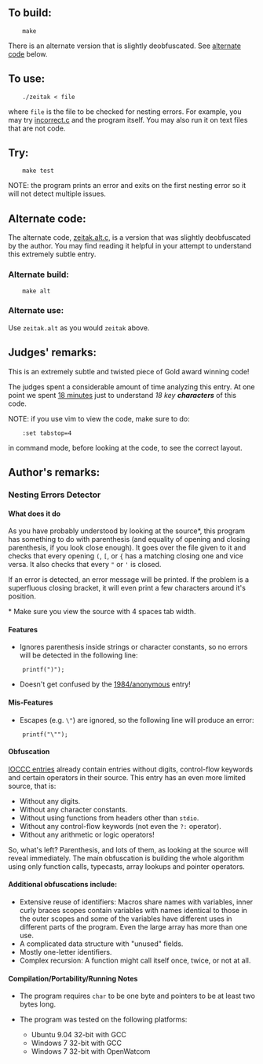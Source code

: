 ## To build:

``` <!---sh-->
    make
```

There is an alternate version that is slightly deobfuscated. See [alternate
code](#alternate-code) below.


## To use:

``` <!---sh-->
    ./zeitak < file
```

where `file` is the file to be checked for nesting errors. For example, you may
try [incorrect.c](%%REPO_URL%%/2012/zeitak/incorrect.c) and the program itself. You may also run it on
text files that are not code.


## Try:

``` <!---sh-->
    make test
```

NOTE: the program prints an error and exits on the first nesting error so it
will not detect multiple issues.


## Alternate code:

The alternate code, [zeitak.alt.c](z%%REPO_URL%%/2012/zeitak/eitak.alt.c), is a version that was slightly
deobfuscated by the author. You may find reading it helpful in your attempt to
understand this extremely subtle entry.


### Alternate build:

``` <!---sh-->
    make alt
```


### Alternate use:

Use `zeitak.alt` as you would `zeitak` above.


## Judges' remarks:

This is an extremely subtle and twisted piece of Gold award winning code!

The judges spent a considerable amount of time analyzing this entry.
At one point we spent
[18
minutes](https://web.archive.org/web/20130925190722/https://twitter.com/ioccc/status/252162898800033792)
just to understand _18 key **characters**_ of this code.

NOTE: if you use vim to view the code, make sure to do:

```
    :set tabstop=4
```

in command mode, before looking at the code, to see the correct layout.


## Author's remarks:

### Nesting Errors Detector


#### What does it do

As you have probably understood by looking at the source\*, this program has
something to do with parenthesis (and equality of opening and closing
parenthesis, if you look close enough). It goes over the file given to it and
checks that every opening `(`, `[`, or `{` has a matching closing one and
vice versa. It also checks that every `"` or `'` is closed.

If an error is detected, an error message will be printed. If the problem
is a superfluous closing bracket, it will even print a few characters
around it's position.

\* Make sure you view the source with 4 spaces tab width.


#### Features

* Ignores parenthesis inside strings or character constants, so no errors
  will be detected in the following line:

``` <!---c-->
    printf(")");
```

* Doesn't get confused by the [1984/anonymous](../../1984/anonymous/index.html) entry!


#### Mis-Features

* Escapes (e.g. `\"`) are ignored, so the following line will produce
  an error:

``` <!---c-->
    printf("\"");
```

#### Obfuscation

[IOCCC entries](../../years.html) already contain entries without digits, control-flow
keywords and certain operators in their source. This entry has an
even more limited source, that is:

* Without any digits.
* Without any character constants.
* Without using functions from headers other than `stdio`.
* Without any control-flow keywords (not even the `?:` operator).
* Without any arithmetic or logic operators!

So, what's left? Parenthesis, and lots of them, as looking at the source will
reveal immediately. The main obfuscation is building the whole algorithm using
only function calls, typecasts, array lookups and pointer operators.


#### Additional obfuscations include:

* Extensive reuse of identifiers: Macros share names with variables, inner
  curly braces scopes contain variables with names identical to those in the
  outer scopes and some of the variables have different uses in different
  parts of the program. Even the large array has more than one use.
* A complicated data structure with "unused" fields.
* Mostly one-letter identifiers.
* Complex recursion: A function might call itself once, twice, or not at all.


#### Compilation/Portability/Running Notes

* The program requires `char` to be one byte and pointers to be
  at least two bytes long.

* The program was tested on the following platforms:
    - Ubuntu 9.04 32-bit with GCC
    - Windows 7 32-bit with GCC
    - Windows 7 32-bit with OpenWatcom


<!--

    Copyright © 1984-2024 by Landon Curt Noll. All Rights Reserved.

    You are free to share and adapt this file under the terms of this license:

	Creative Commons Attribution-ShareAlike 4.0 International (CC BY-SA 4.0)

    For more information, see:

	https://creativecommons.org/licenses/by-sa/4.0/

-->
